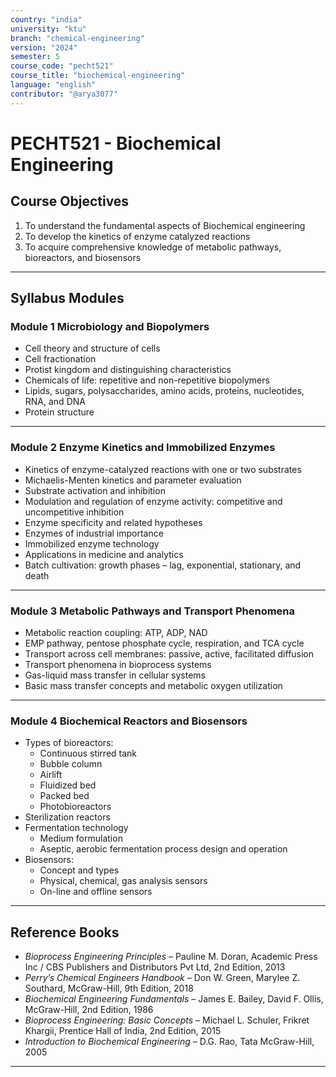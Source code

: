 ```yaml
---
country: "india"
university: "ktu"
branch: "chemical-engineering"
version: "2024"
semester: 5
course_code: "pecht521"
course_title: "biochemical-engineering"
language: "english"
contributor: "@arya3077"
---
```


# PECHT521 - Biochemical Engineering

## Course Objectives

1. To understand the fundamental aspects of Biochemical engineering  
2. To develop the kinetics of enzyme catalyzed reactions  
3. To acquire comprehensive knowledge of metabolic pathways, bioreactors, and biosensors  

---

## Syllabus Modules

### Module 1  Microbiology and Biopolymers
- Cell theory and structure of cells  
- Cell fractionation  
- Protist kingdom and distinguishing characteristics  
- Chemicals of life: repetitive and non-repetitive biopolymers  
- Lipids, sugars, polysaccharides, amino acids, proteins, nucleotides, RNA, and DNA  
- Protein structure  

---

### Module 2  Enzyme Kinetics and Immobilized Enzymes 
- Kinetics of enzyme-catalyzed reactions with one or two substrates  
- Michaelis-Menten kinetics and parameter evaluation  
- Substrate activation and inhibition  
- Modulation and regulation of enzyme activity: competitive and uncompetitive inhibition  
- Enzyme specificity and related hypotheses  
- Enzymes of industrial importance  
- Immobilized enzyme technology  
- Applications in medicine and analytics  
- Batch cultivation: growth phases – lag, exponential, stationary, and death  

---

### Module 3  Metabolic Pathways and Transport Phenomena
- Metabolic reaction coupling: ATP, ADP, NAD  
- EMP pathway, pentose phosphate cycle, respiration, and TCA cycle  
- Transport across cell membranes: passive, active, facilitated diffusion  
- Transport phenomena in bioprocess systems  
- Gas-liquid mass transfer in cellular systems  
- Basic mass transfer concepts and metabolic oxygen utilization  

---

### Module 4  Biochemical Reactors and Biosensors
- Types of bioreactors:  
  - Continuous stirred tank  
  - Bubble column  
  - Airlift  
  - Fluidized bed  
  - Packed bed  
  - Photobioreactors  
- Sterilization reactors  
- Fermentation technology  
  - Medium formulation  
  - Aseptic, aerobic fermentation process design and operation  
- Biosensors:  
  - Concept and types  
  - Physical, chemical, gas analysis sensors  
  - On-line and offline sensors  

---

## Reference Books

- *Bioprocess Engineering Principles* – Pauline M. Doran, Academic Press Inc / CBS Publishers and Distributors Pvt Ltd, 2nd Edition, 2013  
- *Perry’s Chemical Engineers Handbook* – Don W. Green, Marylee Z. Southard, McGraw-Hill, 9th Edition, 2018  
- *Biochemical Engineering Fundamentals* – James E. Bailey, David F. Ollis, McGraw-Hill, 2nd Edition, 1986  
- *Bioprocess Engineering: Basic Concepts* – Michael L. Schuler, Frikret Khargii, Prentice Hall of India, 2nd Edition, 2015  
- *Introduction to Biochemical Engineering* – D.G. Rao, Tata McGraw-Hill, 2005  

---
